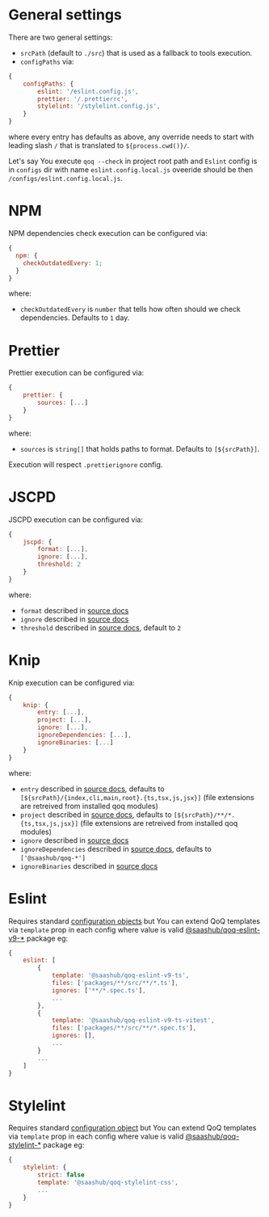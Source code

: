 # General settings

There are two general settings:

- `srcPath` (default to `./src`) that is used as a fallback to tools execution.
- `configPaths` via:

```js
{
    configPaths: {
        eslint: '/eslint.config.js',
        prettier: '/.prettierrc',
        stylelint: '/stylelint.config.js',
    }
}
```

where every entry has defaults as above, any override needs to start with leading slash `/` that is translated to `${process.cwd()}/`.

Let's say You execute `qoq --check` in project root path and `Eslint` config is in `configs` dir with name `eslint.config.local.js` oveeride should be then `/configs/eslint.config.local.js`.

# NPM

NPM dependencies check execution can be configured via:

```js
{
  npm: {
    checkOutdatedEvery: 1;
  }
}
```

where:

- `checkOutdatedEvery` is `number` that tells how often should we check dependencies. Defaults to `1` day.

# Prettier

Prettier execution can be configured via:

```js
{
    prettier: {
        sources: [...]
    }
}
```

where:

- `sources` is `string[]` that holds paths to format. Defaults to `[${srcPath}]`.

Execution will respect `.prettierignore` config.

# JSCPD

JSCPD execution can be configured via:

```js
{
    jscpd: {
        format: [...],
        ignore: [...],
        threshold: 2
    }
}
```

where:

- `format` described in [source docs](https://github.com/kucherenko/jscpd/tree/master/apps/jscpd#format)
- `ignore` described in [source docs](https://github.com/kucherenko/jscpd/tree/master/apps/jscpd#ignore)
- `threshold` described in [source docs](https://github.com/kucherenko/jscpd/tree/master/apps/jscpd#threshold), default to `2`

# Knip

Knip execution can be configured via:

```js
{
    knip: {
        entry: [...],
        project: [...],
        ignore: [...],
        ignoreDependencies: [...],
        ignoreBinaries: [...]
    }
}
```

where:

- `entry` described in [source docs](https://knip.dev/reference/configuration#entry), defaults to `[${srcPath}/{index,cli,main,root}.{ts,tsx,js,jsx}]` (file extensions are retreived from installed qoq modules)
- `project` described in [source docs](https://knip.dev/reference/configuration#project-1), defaults to `[${srcPath}/**/*.{ts,tsx,js,jsx}]` (file extensions are retreived from installed qoq modules)
- `ignore` described in [source docs](https://knip.dev/reference/configuration#ignore)
- `ignoreDependencies` described in [source docs](https://knip.dev/reference/configuration#ignoredependencies), defaults to `['@saashub/qoq-*']`
- `ignoreBinaries` described in [source docs](https://knip.dev/reference/configuration#ignorebinaries)

# Eslint

Requires standard [configuration objects](https://eslint.org/docs/latest/use/configure/configuration-files#configuration-objects) but You can extend QoQ templates via `template` prop in each config where value is valid [@saashub/qoq-eslint-v9-\*](https://www.npmjs.com/search?q=%40saashub%2Fqoq-eslint-v9-) package eg:

```js
{
    eslint: [
        {
            template: '@saashub/qoq-eslint-v9-ts',
            files: ['packages/**/src/**/*.ts'],
            ignores: ['**/*.spec.ts'],
            ...
        },
        {
            template: '@saashub/qoq-eslint-v9-ts-vitest',
            files: ['packages/**/src/**/*.spec.ts'],
            ignores: [],
            ...
        }
        ...
    ]
}
```

# Stylelint

Requires standard [configuration object](https://stylelint.io/user-guide/configure) but You can extend QoQ templates via `template` prop in each config where value is valid [@saashub/qoq-stylelint-\*](https://www.npmjs.com/search?q=%40saashub%2Fqoq-stylelint-) package eg:

```js
{
    stylelint: {
        strict: false
        template: '@saashub/qoq-stylelint-css',
        ...
    }
}
```
